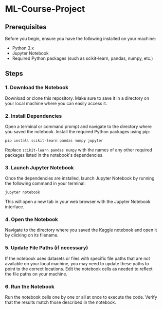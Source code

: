 # ML-Course-Project

## Prerequisites

Before you begin, ensure you have the following installed on your machine:

- Python 3.x
- Jupyter Notebook
- Required Python packages (such as scikit-learn, pandas, numpy, etc.)

## Steps

### 1. Download the Notebook

Download or clone this repository. Make sure to save it in a directory on your local machine where you can easily access it.

### 2. Install Dependencies

Open a terminal or command prompt and navigate to the directory where you saved the notebook. Install the required Python packages using pip:

```bash
pip install scikit-learn pandas numpy jupyter
```

Replace `scikit-learn pandas numpy` with the names of any other required packages listed in the notebook's dependencies.

### 3. Launch Jupyter Notebook

Once the dependencies are installed, launch Jupyter Notebook by running the following command in your terminal:

```bash
jupyter notebook
```

This will open a new tab in your web browser with the Jupyter Notebook interface.

### 4. Open the Notebook

Navigate to the directory where you saved the Kaggle notebook and open it by clicking on its filename.

### 5. Update File Paths (if necessary)

If the notebook uses datasets or files with specific file paths that are not available on your local machine, you may need to update these paths to point to the correct locations. Edit the notebook cells as needed to reflect the file paths on your machine.

### 6. Run the Notebook

Run the notebook cells one by one or all at once to execute the code. Verify that the results match those described in the notebook.
